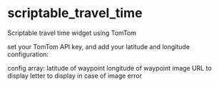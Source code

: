 # scriptable_travel_time
Scriptable travel time widget using TomTom

set your TomTom API key, and add your latitude and longitude configuration:

config array:
latitude of waypoint
longitude of waypoint
image URL to display
letter to display in case of image error
